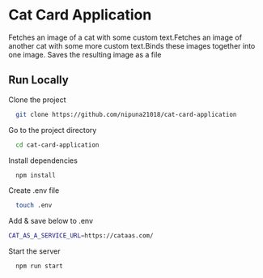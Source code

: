 # Cat Card Application

Fetches an image of a cat with some custom text.Fetches an image of another cat with some more custom text.Binds these images together into one image. Saves the resulting image as a file


## Run Locally

Clone the project

```bash
  git clone https://github.com/nipuna21018/cat-card-application
```

Go to the project directory

```bash
  cd cat-card-application
```

Install dependencies

```bash
  npm install
```

Create .env file

```bash
  touch .env
```

Add & save below to .env

```bash
CAT_AS_A_SERVICE_URL=https://cataas.com/
```

Start the server

```bash
  npm run start
```

